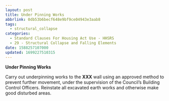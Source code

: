 ```yaml
---
layout: post
title: Under Pinning Works
abbrlink: 0db53b6becf648e9bf9ce04943e3aab8
tags:
  - structural_collapse
categories:
  - Standard Clauses For Housing Act Use - HHSRS
  - 29 - Structural Collapse and Falling Elements
date: 1588257107000
updated: 1699227510315
---
```


**Under Pinning Works**

Carry out underpinning works to the **XXX** wall using an approved method to prevent further movement, under the supervision of the Council’s Building Control Officers. Reinstate all excavated earth works and otherwise make good disturbed areas.
